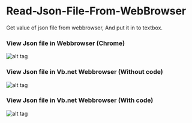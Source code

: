 # Read-Json-File-From-WebBrowser
Get value of json file from webbrowser,  And put it in to textbox.

### View Json file in Webbrowser (Chrome)
![alt tag](http://i.imgur.com/mPbrBUC.png)

### View Json file in Vb.net Webbrowser (Without code)
![alt tag](http://i.imgur.com/ash4wfs.png)

### View Json file in Vb.net Webbrowser (With code)
![alt tag](http://i.imgur.com/W4yRUDB.png)
